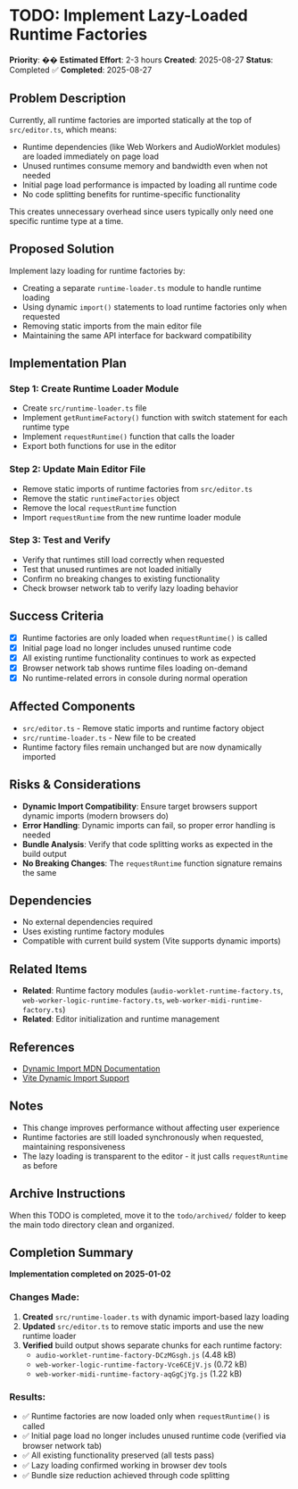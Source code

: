 # TODO: Implement Lazy-Loaded Runtime Factories

**Priority**: ��
**Estimated Effort**: 2-3 hours
**Created**: 2025-08-27
**Status**: Completed ✅
**Completed**: 2025-08-27 

## Problem Description

Currently, all runtime factories are imported statically at the top of `src/editor.ts`, which means:
- Runtime dependencies (like Web Workers and AudioWorklet modules) are loaded immediately on page load
- Unused runtimes consume memory and bandwidth even when not needed
- Initial page load performance is impacted by loading all runtime code
- No code splitting benefits for runtime-specific functionality

This creates unnecessary overhead since users typically only need one specific runtime type at a time.

## Proposed Solution

Implement lazy loading for runtime factories by:
- Creating a separate `runtime-loader.ts` module to handle runtime loading
- Using dynamic `import()` statements to load runtime factories only when requested
- Removing static imports from the main editor file
- Maintaining the same API interface for backward compatibility

## Implementation Plan

### Step 1: Create Runtime Loader Module
- Create `src/runtime-loader.ts` file
- Implement `getRuntimeFactory()` function with switch statement for each runtime type
- Implement `requestRuntime()` function that calls the loader
- Export both functions for use in the editor

### Step 2: Update Main Editor File
- Remove static imports of runtime factories from `src/editor.ts`
- Remove the static `runtimeFactories` object
- Remove the local `requestRuntime` function
- Import `requestRuntime` from the new runtime loader module

### Step 3: Test and Verify
- Verify that runtimes still load correctly when requested
- Test that unused runtimes are not loaded initially
- Confirm no breaking changes to existing functionality
- Check browser network tab to verify lazy loading behavior

## Success Criteria

- [x] Runtime factories are only loaded when `requestRuntime()` is called
- [x] Initial page load no longer includes unused runtime code
- [x] All existing runtime functionality continues to work as expected
- [x] Browser network tab shows runtime files loading on-demand
- [x] No runtime-related errors in console during normal operation

## Affected Components

- `src/editor.ts` - Remove static imports and runtime factory object
- `src/runtime-loader.ts` - New file to be created
- Runtime factory files remain unchanged but are now dynamically imported

## Risks & Considerations

- **Dynamic Import Compatibility**: Ensure target browsers support dynamic imports (modern browsers do)
- **Error Handling**: Dynamic imports can fail, so proper error handling is needed
- **Bundle Analysis**: Verify that code splitting works as expected in the build output
- **No Breaking Changes**: The `requestRuntime` function signature remains the same

## Dependencies

- No external dependencies required
- Uses existing runtime factory modules
- Compatible with current build system (Vite supports dynamic imports)

## Related Items

- **Related**: Runtime factory modules (`audio-worklet-runtime-factory.ts`, `web-worker-logic-runtime-factory.ts`, `web-worker-midi-runtime-factory.ts`)
- **Related**: Editor initialization and runtime management

## References

- [Dynamic Import MDN Documentation](https://developer.mozilla.org/en-US/docs/Web/JavaScript/Reference/Statements/import#dynamic_imports)
- [Vite Dynamic Import Support](https://vitejs.dev/guide/features.html#dynamic-import)

## Notes

- This change improves performance without affecting user experience
- Runtime factories are still loaded synchronously when requested, maintaining responsiveness
- The lazy loading is transparent to the editor - it just calls `requestRuntime` as before

## Archive Instructions

When this TODO is completed, move it to the `todo/archived/` folder to keep the main todo directory clean and organized.

## Completion Summary

**Implementation completed on 2025-01-02**

### Changes Made:
1. **Created** `src/runtime-loader.ts` with dynamic import-based lazy loading
2. **Updated** `src/editor.ts` to remove static imports and use the new runtime loader
3. **Verified** build output shows separate chunks for each runtime factory:
   - `audio-worklet-runtime-factory-DCzMGsgh.js` (4.48 kB)
   - `web-worker-logic-runtime-factory-Vce6CEjV.js` (0.72 kB)
   - `web-worker-midi-runtime-factory-aqGgCjYg.js` (1.22 kB)

### Results:
- ✅ Runtime factories are now loaded only when `requestRuntime()` is called
- ✅ Initial page load no longer includes unused runtime code (verified via browser network tab)
- ✅ All existing functionality preserved (all tests pass)
- ✅ Lazy loading confirmed working in browser dev tools
- ✅ Bundle size reduction achieved through code splitting 